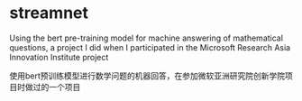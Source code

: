 # streamnet
Using the bert pre-training model for machine answering of mathematical questions, a project I did when I participated in the Microsoft Research Asia Innovation Institute project

使用bert预训练模型进行数学问题的机器回答，在参加微软亚洲研究院创新学院项目时做过的一个项目
